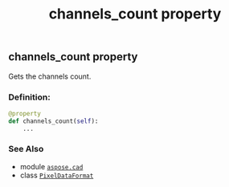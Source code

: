 ﻿---
title: channels_count property
second_title: Aspose.CAD for Python via .NET API References
description: 
type: docs
weight: 50
url: /python-net/aspose.cad/pixeldataformat/channels_count/
is_root: false
---

## channels_count property


Gets the channels count.
### Definition:
```python
@property
def channels_count(self):
    ...
```

### See Also
* module [`aspose.cad`](../../)
* class [`PixelDataFormat`](/cad/python-net/aspose.cad/pixeldataformat)
